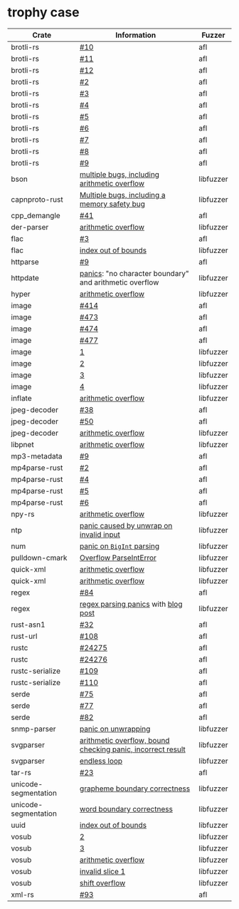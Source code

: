# trophy case

Crate | Information | Fuzzer
----- | ----------- | ------
brotli-rs | [#10](https://github.com/ende76/brotli-rs/issues/10) | afl
brotli-rs | [#11](https://github.com/ende76/brotli-rs/issues/11) | afl
brotli-rs | [#12](https://github.com/ende76/brotli-rs/issues/12) | afl
brotli-rs | [#2](https://github.com/ende76/brotli-rs/issues/2) | afl
brotli-rs | [#3](https://github.com/ende76/brotli-rs/issues/3) | afl
brotli-rs | [#4](https://github.com/ende76/brotli-rs/issues/4) | afl
brotli-rs | [#5](https://github.com/ende76/brotli-rs/issues/5) | afl
brotli-rs | [#6](https://github.com/ende76/brotli-rs/issues/6) | afl
brotli-rs | [#7](https://github.com/ende76/brotli-rs/issues/7) | afl
brotli-rs | [#8](https://github.com/ende76/brotli-rs/issues/8) | afl
brotli-rs | [#9](https://github.com/ende76/brotli-rs/issues/9) | afl
bson | [multiple bugs, including arithmetic overflow](https://github.com/zonyitoo/bson-rs/issues/64) | libfuzzer
capnproto-rust | [Multiple bugs, including a memory safety bug](https://dwrensha.github.io/capnproto-rust/2017/02/27/cargo-fuzz.html) | libfuzzer
cpp_demangle | [#41](https://github.com/fitzgen/cpp_demangle/pull/41) | afl
der-parser | [arithmetic overflow](https://github.com/rusticata/der-parser/issues/2) | libfuzzer
flac | [#3](https://github.com/sourrust/flac/issues/3) | afl
flac | [index out of bounds](https://github.com/sourrust/flac/issues/11) | libfuzzer
httparse | [#9](https://github.com/seanmonstar/httparse/issues/9) | afl
httpdate | [panics](https://pyfisch.org/blog/fuzzing-all-crates/): "no character boundary" and arithmetic overflow | libfuzzer
hyper | [arithmetic overflow](https://github.com/hyperium/hyper/pull/1076) | libfuzzer
image | [#414](https://github.com/PistonDevelopers/image/issues/414) | afl
image | [#473](https://github.com/PistonDevelopers/image/issues/473) | afl
image | [#474](https://github.com/PistonDevelopers/image/issues/474) | afl
image | [#477](https://github.com/PistonDevelopers/image/issues/477) | afl
image | [1](https://github.com/PistonDevelopers/image/issues/622) | libfuzzer
image | [2](https://github.com/PistonDevelopers/image/issues/623) | libfuzzer
image | [3](https://github.com/PistonDevelopers/image/issues/624) | libfuzzer
image | [4](https://github.com/PistonDevelopers/image/issues/625) | libfuzzer
inflate | [arithmetic overflow](https://github.com/PistonDevelopers/inflate/issues/14) | libfuzzer
jpeg-decoder | [#38](https://github.com/kaksmet/jpeg-decoder/issues/38) | afl
jpeg-decoder | [#50](https://github.com/kaksmet/jpeg-decoder/issues/50) | afl
jpeg-decoder | [arithmetic overflow](https://github.com/kaksmet/jpeg-decoder/issues/69) | libfuzzer
libpnet | [arithmetic overflow](https://github.com/libpnet/libpnet/pull/250) | libfuzzer
mp3-metadata | [#9](https://github.com/GuillaumeGomez/mp3-metadata/pull/9) | afl
mp4parse-rust | [#2](https://github.com/mozilla/mp4parse-rust/issues/2) | afl
mp4parse-rust | [#4](https://github.com/mozilla/mp4parse-rust/issues/4) | afl
mp4parse-rust | [#5](https://github.com/mozilla/mp4parse-rust/issues/5) | afl
mp4parse-rust | [#6](https://github.com/mozilla/mp4parse-rust/issues/6) | afl
npy-rs | [arithmetic overflow](https://github.com/potocpav/npy-rs/pull/2) | libfuzzer
ntp | [panic caused by unwrap on invalid input](https://github.com/JeffBelgum/ntp/commit/f23ded23c26a5326dae249905d298e8c5f51d371) | libfuzzer
num | [panic on `BigInt` parsing](https://github.com/rust-num/num/issues/268) | libfuzzer
pulldown-cmark | [Overflow ParseIntError](https://github.com/google/pulldown-cmark/issues/49) | libfuzzer
quick-xml | [arithmetic overflow](https://github.com/tafia/quick-xml/issues/53) | libfuzzer
quick-xml | [arithmetic overflow](https://github.com/tafia/quick-xml/pull/55/commits/53a5c099df585dd65382ffd7f2912728eaa764d5) | libfuzzer
regex | [#84](https://github.com/rust-lang/regex/issues/84) | afl
regex | [regex parsing panics](https://github.com/rust-lang/regex/pull/349) with [blog post](https://www.nibor.org/blog/fuzzing-is-magic---or-how-i-found-a-panic-in-rusts-regex-library/) | libfuzzer
rust-asn1 | [#32](https://github.com/alex/rust-asn1/issues/32) | afl
rust-url | [#108](https://github.com/servo/rust-url/pull/108) | afl
rustc | [#24275](https://github.com/rust-lang/rust/issues/24275) | afl
rustc | [#24276](https://github.com/rust-lang/rust/issues/24276) | afl
rustc-serialize | [#109](https://github.com/rust-lang/rustc-serialize/issues/109) | afl
rustc-serialize | [#110](https://github.com/rust-lang/rustc-serialize/issues/110) | afl
serde | [#75](https://github.com/serde-rs/serde/issues/75) | afl
serde | [#77](https://github.com/serde-rs/serde/issues/77) | afl
serde | [#82](https://github.com/serde-rs/serde/issues/82) | afl
snmp-parser | [panic on unwrapping](https://github.com/rusticata/snmp-parser/issues/2) | libfuzzer
svgparser | [arithmetic overflow, bound checking panic, incorrect result](https://github.com/RazrFalcon/libsvgparser/commit/4742f16e834445a682a0a4db62600d275a457390) | libfuzzer
svgparser | [endless loop](https://github.com/RazrFalcon/libsvgparser/commit/c55d9a7d4d1e83f405be2e7bfddea89f579f6fc9) | libfuzzer
tar-rs | [#23](https://github.com/alexcrichton/tar-rs/issues/23) | afl
unicode-segmentation | [grapheme boundary correctness](https://github.com/unicode-rs/unicode-segmentation/issues/19) | libfuzzer
unicode-segmentation | [word boundary correctness](https://github.com/unicode-rs/unicode-segmentation/issues/20) | libfuzzer
uuid | [index out of bounds](https://github.com/rust-lang-nursery/uuid/pull/81) | libfuzzer
vosub | [2](https://github.com/emk/subtitles-rs/commit/46df766dd22cb6a04a534611f08c23903e58746c) | libfuzzer
vosub | [3](https://github.com/emk/subtitles-rs/commit/f2f5309aa8173dfec4bb5816950d718a1ac669c2) | libfuzzer
vosub | [arithmetic overflow](https://github.com/emk/subtitles-rs/commit/3afdb7e1c5e786e88653253243648dd9d49983f2) | libfuzzer
vosub | [invalid slice 1](https://github.com/emk/subtitles-rs/commit/20e430105b1fc02aa135788ba150a0dd49a7d1ef) | libfuzzer
vosub | [shift overflow](https://github.com/emk/subtitles-rs/commit/5d3364b96389d90deac0f024a57660951b7e1dd6) | libfuzzer
xml-rs | [#93](https://github.com/netvl/xml-rs/issues/93) | afl
